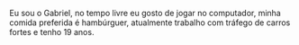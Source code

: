 Eu sou o Gabriel, no tempo livre eu gosto de jogar no computador, minha comida preferida é hambúrguer, atualmente trabalho com tráfego de carros fortes e tenho 19 anos.